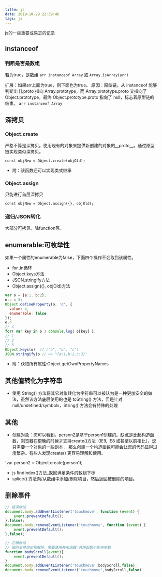 ```yaml
---
title: js
date: 2019-10-29 22:39:46
tags: js
---
```


js的一些重要或易忘的记录

<!-- more -->

## instanceof

### 判断是否是数组

若为true，是数组
`arr instanceof Array`
或
`Array.isArray(arr)`

扩展：如果arr上面为true，则下面也为true。
原因：原型链。从 instanceof 能够判断出 [].proto 指向 Array.prototype，而 Array.prototype.proto 又指向了Object.prototype，最终 Object.prototype.proto 指向了 null，标志着原型链的结束。
`arr instanceof Array`

## 深拷贝

### Object.create

严格不算是深拷贝。使用现有的对象来提供新创建的对象的__proto__。通过原型链实现类似深拷贝。

`const objNew = Object.create(objOld);`

+ 附：该函数还可以实现类式继承

### Object.assign

只能进行首层深拷贝

`const objNew = Object.assign({}, objOld);`

### 递归/JSON转化

大部分可拷贝。除function等。

## enumerable:可枚举性

如果一个属性的enumerable为false，下面四个操作不会取到该属性。

+ for..in循环
+ Object.keys方法
+ JSON.stringify方法
+ Object.assign({}, objOld)方法

```js
var o = {a:1, b:2};
o.c = 3;
Object.defineProperty(o, 'd', {
  value: 4,
  enumerable: false
});
o.d
// 4
for( var key in o ) console.log( o[key] ); 
// 1
// 2
// 3
Object.keys(o)  // ["a", "b", "c"]
JSON.stringify(o // => "{a:1,b:2,c:3}"
```

+ 附：获取所有属性:Object.getOwnPropertyNames

## 其他值转化为字符串

+ 使用 String() 方法将其它对象转化为字符串可以被认为是一种更加安全的做法，虽然该方法底层使用的也是 toString() 方法，但是针对 null/undefined/symbols，String() 方法会有特殊的处理

## 其他

+ 创建对象：您可以看到，person2是基于person1创建的。缺点是比起构造函数，浏览器在更晚的时候才支持create()方法（IE9,  IE8 或甚至以前相比），您只需要一个对象的一些副本， 那么创建一个构造函数可能会让您的代码显得过度繁杂。有些人发现create() 更容易理解和使用。

`var person2 = Object.create(person1);

+ js findIndex()方法_返回满足条件的数组下标
+ splice() 方法向/从数组中添加/删除项目，然后返回被删除的项目。

## 删除事件

```js
// 错误做法
document.body.addEventListener('touchmove', function (event) {
    event.preventDefault();
},false);
document.body.removeEventListener('touchmove', function (event) {
    event.preventDefault();
},false);
```

```js
// 正确做法
// 相同事件绑定和解除，需要使用共用函数;共用函数不能带参数
function bodyScroll(event){
    event.preventDefault();
}
document.body.addEventListener('touchmove',bodyScroll,false);
document.body.removeEventListener('touchmove',bodyScroll,false)
```
